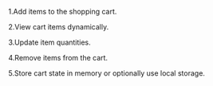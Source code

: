 1.Add items to the shopping cart.

2.View cart items dynamically.

3.Update item quantities.

4.Remove items from the cart.

5.Store cart state in memory or optionally use local storage.
